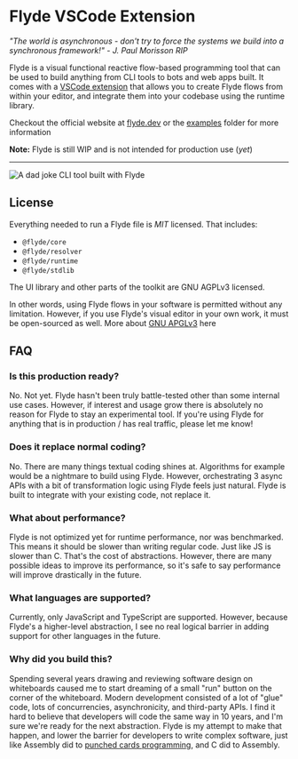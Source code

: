 # Flyde VSCode Extension

_"The world is asynchronous - don't try to force the systems we build into a synchronous framework!" - J. Paul Morisson RIP_

Flyde is a visual functional reactive flow-based programming tool that can be used to build anything from CLI tools to bots and web apps built. It comes with a [VSCode extension](https://marketplace.visualstudio.com/items?itemName=flyde.flyde-vscode) that allows you to create Flyde flows from within your editor, and integrate them into your codebase using the runtime library.

Checkout the official website at [flyde.dev](https://www.flyde.dev) or the [examples](/examples) folder for more information

**Note:** Flyde is still WIP and is not intended for production use (_yet_)

---

![A dad joke CLI tool built with Flyde](/examples/dad-jokes-cli/preview.gif)

## License

Everything needed to run a Flyde file is _MIT_ licensed. That includes:

- `@flyde/core`
- `@flyde/resolver`
- `@flyde/runtime`
- `@flyde/stdlib`

The UI library and other parts of the toolkit are GNU AGPLv3 licensed.

In other words, using Flyde flows in your software is permitted without any limitation. However, if you use Flyde's visual editor in your own work, it must be open-sourced as well. More about [GNU APGLv3](https://choosealicense.com/licenses/agpl-3.0/) here

## FAQ

### Is this production ready?

No. Not yet. Flyde hasn't been truly battle-tested other than some internal use cases. However, if interest and usage grow there is absolutely no reason for Flyde to stay an experimental tool. If you're using Flyde for anything that is in production / has real traffic, please let me know!

### Does it replace normal coding?

No. There are many things textual coding shines at. Algorithms for example would be a nightmare to build using Flyde.
However, orchestrating 3 async APIs with a bit of transformation logic using Flyde feels just natural.
Flyde is built to integrate with your existing code, not replace it.

### What about performance?

Flyde is not optimized yet for runtime performance, nor was benchmarked. This means it should be slower than writing regular code. Just like JS is slower than C. That's the cost of abstractions. However, there are many possible ideas to improve its performance, so it's safe to say performance will improve drastically in the future.

### What languages are supported?

Currently, only JavaScript and TypeScript are supported. However, because Flyde's a higher-level abstraction, I see no real logical barrier in adding support for other languages in the future.

### Why did you build this?

Spending several years drawing and reviewing software design on whiteboards caused me to start dreaming of a small "run" button on the corner of the whiteboard. Modern development consisted of a lot of "glue" code, lots of concurrencies, asynchronicity, and third-party APIs. I find it hard to believe that developers will code the same way in 10 years, and I'm sure we're ready for the next abstraction. Flyde is my attempt to make that happen, and lower the barrier for developers to write complex software, just like Assembly did to [punched cards programming](https://en.wikipedia.org/wiki/Computer_programming_in_the_punched_card_era), and C did to Assembly.
